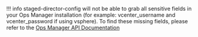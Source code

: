 !!! info
    staged-director-config will not be able to grab all sensitive fields in your Ops Manager installation
    (for example: vcenter_username and vcenter_password if using vsphere). To find these missing fields, please refer to the [Ops Manager API Documentation](https://docs.pivotal.io/pivotalcf/opsman-api/)
